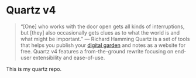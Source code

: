 # Quartz v4

> “[One] who works with the door open gets all kinds of interruptions, but [they] also occasionally gets clues as to what the world is and what might be important.” — Richard Hamming
> Quartz is a set of tools that helps you publish your [digital garden](https://jzhao.xyz/posts/networked-thought) and notes as a website for free.
> Quartz v4 features a from-the-ground rewrite focusing on end-user extensibility and ease-of-use.

This is my quartz repo.
